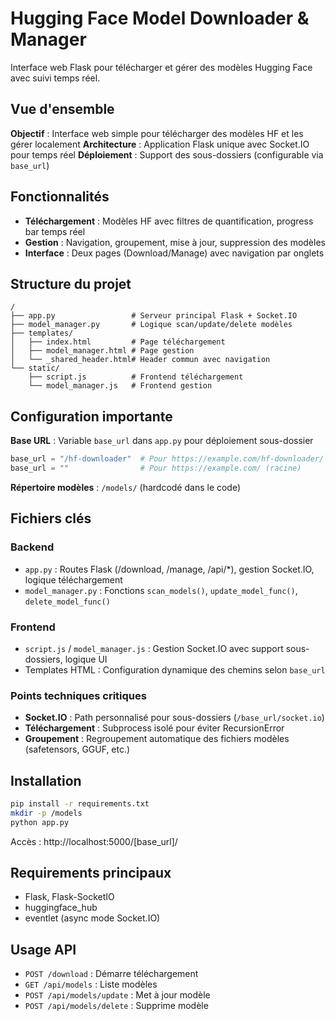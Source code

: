 # Hugging Face Model Downloader & Manager

Interface web Flask pour télécharger et gérer des modèles Hugging Face avec suivi temps réel.

## Vue d'ensemble

**Objectif** : Interface web simple pour télécharger des modèles HF et les gérer localement
**Architecture** : Application Flask unique avec Socket.IO pour temps réel
**Déploiement** : Support des sous-dossiers (configurable via `base_url`)

## Fonctionnalités

- **Téléchargement** : Modèles HF avec filtres de quantification, progress bar temps réel
- **Gestion** : Navigation, groupement, mise à jour, suppression des modèles
- **Interface** : Deux pages (Download/Manage) avec navigation par onglets

## Structure du projet

```
/
├── app.py                 # Serveur principal Flask + Socket.IO
├── model_manager.py       # Logique scan/update/delete modèles
├── templates/
│   ├── index.html         # Page téléchargement
│   ├── model_manager.html # Page gestion
│   └── _shared_header.html# Header commun avec navigation
└── static/
    ├── script.js          # Frontend téléchargement
    └── model_manager.js   # Frontend gestion
```

## Configuration importante

**Base URL** : Variable `base_url` dans `app.py` pour déploiement sous-dossier
```python
base_url = "/hf-downloader"  # Pour https://example.com/hf-downloader/
base_url = ""                # Pour https://example.com/ (racine)
```

**Répertoire modèles** : `/models/` (hardcodé dans le code)

## Fichiers clés

### Backend
- `app.py` : Routes Flask (/download, /manage, /api/*), gestion Socket.IO, logique téléchargement
- `model_manager.py` : Fonctions `scan_models()`, `update_model_func()`, `delete_model_func()`

### Frontend
- `script.js` / `model_manager.js` : Gestion Socket.IO avec support sous-dossiers, logique UI
- Templates HTML : Configuration dynamique des chemins selon `base_url`

### Points techniques critiques
- **Socket.IO** : Path personnalisé pour sous-dossiers (`/base_url/socket.io`)
- **Téléchargement** : Subprocess isolé pour éviter RecursionError
- **Groupement** : Regroupement automatique des fichiers modèles (safetensors, GGUF, etc.)

## Installation

```bash
pip install -r requirements.txt
mkdir -p /models
python app.py
```

Accès : http://localhost:5000/[base_url]/

## Requirements principaux

- Flask, Flask-SocketIO
- huggingface_hub
- eventlet (async mode Socket.IO)

## Usage API

- `POST /download` : Démarre téléchargement
- `GET /api/models` : Liste modèles
- `POST /api/models/update` : Met à jour modèle
- `POST /api/models/delete` : Supprime modèle

